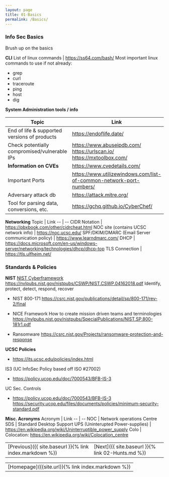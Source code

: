 ```yaml
---
layout: page
title: 01-Basics
permalink: /Basics/
---
```


### Info Sec Basics
Brush up on the basics

**CLI**
List of linux commands | https://ss64.com/bash/
Most important linux commands to use if not already:<br>
- grep
- curl
- traceroute
- ping
- host
- dig

**System Administration tools / info**

Topic | Link
-- | --
End of life & supported versions of products | <https://endoflife.date/>
Check potentially compromised/vulnerable IPs | <https://www.abuseipdb.com/><br><https://urlscan.io/><br><https://mxtoolbox.com/>
**Information on CVEs** | <https://www.cvedetails.com/>
Important Ports | <https://www.utilizewindows.com/list-of-common-network-port-numbers/>
Adversary attack db | <https://attack.mitre.org/>
Tool for parsing data, conversions, etc. | <https://gchq.github.io/CyberChef/>

**Networking**
Topic | Link
-- | --
CIDR Notation | <https://pbxbook.com/other/cidrcheat.html>
NOC site (contains UCSC network info) | <https://noc.ucsc.edu/>
SPF/DKIM/DMARC (Email Server communication policy)  | <https://www.learndmarc.com/>
DHCP | <https://docs.microsoft.com/en-us/windows-server/networking/technologies/dhcp/dhcp-top>
TLS Connection | <https://tls.ulfheim.net/>

### Standards & Policies
**NIST**
[NIST Cyberframework]( https://www.nist.gov/cyberframework )
https://nvlpubs.nist.gov/nistpubs/CSWP/NIST.CSWP.04162018.pdf
Identify, protect, detect, respond, recover

- NIST 800-171
https://csrc.nist.gov/publications/detail/sp/800-171/rev-2/final

- NICE Framework
How to create mission driven teams and terminologies
https://nvlpubs.nist.gov/nistpubs/SpecialPublications/NIST.SP.800-181r1.pdf

- Ransomware
https://csrc.nist.gov/Projects/ransomware-protection-and-response

**UCSC Policies**
- https://its.ucsc.edu/policies/index.html

IS3 (UC InfoSec Policy based off ISO #27002)
- https://policy.ucop.edu/doc/7000543/BFB-IS-3

UC Sec. Controls
- https://policy.ucop.edu/doc/7000543/BFB-IS-3
https://security.ucop.edu/files/documents/policies/minimum-security-standard.pdf

**Misc. Acronyms**
Acronym | Link
-- | --
NOC | Network operations Centre
SDS | Standard Desktop Support
UPS (Uninterupted Power-supplies) | https://en.wikipedia.org/wiki/Uninterruptible_power_supply
Colo | Colocation: https://en.wikipedia.org/wiki/Colocation_centre

<table>
    <tr>
    <td markdown = "span">
        [Previous]({{ site.baseurl }}{% link index.markdown %})
    </td><td markdown = "span">
        [Next]({{ site.baseurl }}{% link 02-Hunts.md %})
    </td></tr>
</table>

<table>
    <tr>
    <td markdown = "span">
        [Homepage]({{site.url}}{% link index.markdown %})
    </td>
    </tr>
</table>